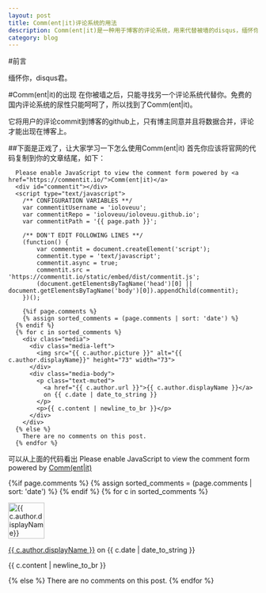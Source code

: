 ```yaml
---
layout: post
title: Comm(ent|it)评论系统的用法
description: Comm(ent|it)是一种用于博客的评论系统，用来代替被墙的disqus，缅怀你，disqus君
category: blog
---
```

#前言

缅怀你，disqus君。

#Comm(ent|it)的出现
在你被墙之后，只能寻找另一个评论系统代替你。免费的国内评论系统的尿性只能呵呵了，所以找到了Comm(ent|it)。

它将用户的评论commit到博客的github上，只有博主同意并且将数据合并，评论才能出现在博客上。


##下面是正戏了，让大家学习一下怎么使用Comm(ent|it)
首先你应该将官网的代码复制到你的文章结尾，如下：
```
  Please enable JavaScript to view the comment form powered by <a href="https://commentit.io/">Comm(ent|it)</a>
  <div id="commentit"></div>
  <script type="text/javascript">
    /** CONFIGURATION VARIABLES **/
    var commentitUsername = 'ioloveuu';
    var commentitRepo = 'ioloveuu/ioloveuu.github.io';
    var commentitPath = '{{ page.path }}';

    /** DON'T EDIT FOLLOWING LINES **/
    (function() {
        var commentit = document.createElement('script');
        commentit.type = 'text/javascript';
        commentit.async = true;
        commentit.src = 'https://commentit.io/static/embed/dist/commentit.js';
        (document.getElementsByTagName('head')[0] || document.getElementsByTagName('body')[0]).appendChild(commentit);
    })();
  
    {%if page.comments %}
    {% assign sorted_comments = (page.comments | sort: 'date') %}
  {% endif %}
  {% for c in sorted_comments %}
    <div class="media">
      <div class="media-left">
        <img src="{{ c.author.picture }}" alt="{{ c.author.displayName}}" height="73" width="73">
      </div>
      <div class="media-body">
        <p class="text-muted">
          <a href="{{ c.author.url }}">{{ c.author.displayName }}</a>
          on {{ c.date | date_to_string }}
        </p>
        <p>{{ c.content | newline_to_br }}</p>
      </div>
    </div>
  {% else %}
    There are no comments on this post.
  {% endfor %}
```

可以从上面的代码看出
<noscript>Please enable JavaScript to view the comment form powered by <a href="https://commentit.io/">Comm(ent|it)</a></noscript>
<div id="commentit"></div>
<script type="text/javascript">
  /** CONFIGURATION VARIABLES **/
  var commentitUsername = 'ioloveuu';
  var commentitRepo = 'ioloveuu/ioloveuu.github.io';
  var commentitPath = '{{ page.path }}';

  /** DON'T EDIT FOLLOWING LINES **/
  (function() {
      var commentit = document.createElement('script');
      commentit.type = 'text/javascript';
      commentit.async = true;
      commentit.src = 'https://commentit.io/static/embed/dist/commentit.js';
      (document.getElementsByTagName('head')[0] || document.getElementsByTagName('body')[0]).appendChild(commentit);
  })();
</script>
  {%if page.comments %}
  {% assign sorted_comments = (page.comments | sort: 'date') %}
{% endif %}
{% for c in sorted_comments %}
  <div class="media">
    <div class="media-left">
      <img src="{{ c.author.picture }}" alt="{{ c.author.displayName}}" height="73" width="73">
    </div>
    <div class="media-body">
      <p class="text-muted">
        <a href="{{ c.author.url }}">{{ c.author.displayName }}</a>
        on {{ c.date | date_to_string }}
      </p>
      <p>{{ c.content | newline_to_br }}</p>
    </div>
  </div>
{% else %}
  There are no comments on this post.
{% endfor %}
